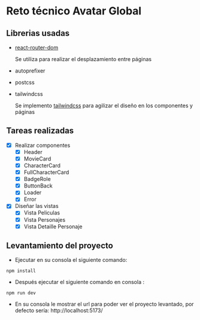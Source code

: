 # Reto técnico Avatar Global

## Librerias usadas

- [react-router-dom](https://www.npmjs.com/package/react-router-dom)

  Se utiliza para realizar el desplazamiento entre páginas

- autoprefixer
- postcss
- tailwindcss 

  Se implemento [tailwindcss](https://tailwindcss.com/) para agilizar el diseño en los componentes y páginas

## Tareas realizadas

- [X] Realizar componentes
  - [x] Header
  - [X] MovieCard
  - [X] CharacterCard
  - [X] FullCharacterCard
  - [X] BadgeRole
  - [X] ButtonBack
  - [X] Loader
  - [X] Error
- [X] Diseñar las vistas
  - [X] Vista Peliculas
  - [X] Vista Personajes
  - [X] Vista Detaille Personaje

## Levantamiento del proyecto

- Ejecutar en su consola el siguiente comando:

```
npm install
```

- Después ejecutar el siguiente comando en consola :

```
npm run dev
```

- En su consola le mostrar el url para poder ver el proyecto levantado, por defecto sería:
  http://localhost:5173/
